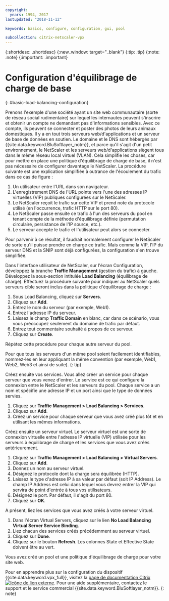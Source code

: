 ```yaml
---
copyright:
  years: 1994, 2017
lastupdated: "2018-11-12"

keywords: basics, configure, configuration, gui, pool

subcollection: citrix-netscaler-vpx
---
```


{:shortdesc: .shortdesc}
{:new_window: target="_blank"}
{:tip: .tip}
{:note: .note}
{:important: .important}

# Configuration d'équilibrage de charge de base
{: #basic-load-balancing-configuration}

Prenons l'exemple d'une société ayant un site web communautaire (sorte de réseau social rudimentaire) sur lequel les internautes peuvent s'inscrire et obtenir un compte ne demandant pas d'informations sensibles. Avec ce compte, ils peuvent se connecter et poster des photos de leurs animaux domestiques. Il y a en tout trois serveurs web/d'applications et un serveur de base de données en soutien. Le domaine et le DNS sont hébergés par {{site.data.keyword.BluSoftlayer_notm}}, et parce qu'il s'agit d'un petit environnement, le NetScaler et les serveurs web/d'applications siègent tous dans le même réseau local virtuel (VLAN). Cela simplifie les choses, car pour mettre en place une politique d'équilibrage de charge de base, il n'est pas nécessaire de configurer davantage le NetScaler. La procédure suivante est une explication simplifiée à outrance de l'écoulement du trafic dans ce cas de figure :

1. Un utilisateur entre l'URL dans son navigateur.
2. L'enregistrement DNS de l'URL pointe vers l'une des adresses IP virtuelles (VIP) publiques configurées sur le NetScaler.
3. Le NetScaler reçoit le trafic sur cette VIP et prend note du protocole utilisé (en l'occurrence, trafic HTTP sur le port 80).
4. Le NetScaler passe ensuite ce trafic à l'un des serveurs du pool en tenant compte de la méthode d'équilibrage définie (permutation circulaire, persistance de l'IP source, etc.).
5. Le serveur accepte le trafic et l'utilisateur peut alors se connecter.

Pour parvenir à ce résultat, il faudrait normalement configurer le NetScaler de sorte qu'il puisse prendre en charge ce trafic. Mais comme la VIP, l'IP du serveur DNS et la SNIP sont déjà configurées, la configuration s'en trouve simplifiée.

Dans l'interface utilisateur de NetScaler, sur l'écran Configuration, développez la branche **Traffic Management** (gestion du trafic) à gauche. Développez la sous-section intitulée **Load Balancing** (équilibrage de charge). Effectuez la procédure suivante pour indiquer au NetScaler quels serveurs cible seront inclus dans la politique d'équilibrage de charge :

1. Sous Load Balancing, cliquez sur **Servers**.
2. Cliquez sur **Add**.
3. Entrez le nom du serveur (par exemple, Web1).
4. Entrez l'adresse IP du serveur.
5. Laissez le champ **Traffic Domain** en blanc, car dans ce scénario, vous vous préoccupez seulement du domaine de trafic par défaut.
6. Entrez tout commentaire souhaité à propos de ce serveur.
7. Cliquez sur **Create**.

Répétez cette procédure pour chaque autre serveur du pool.  

Pour que tous les serveurs d'un même pool soient facilement identifiables, nommez-les en leur appliquant la même convention (par exemple, Web1, Web2, Web3 et ainsi de suite).
{: tip}

Créez ensuite vos services. Vous allez créer un service pour chaque serveur que vous venez d'entrer. Le service est ce qui configure la connexion entre le NetScaler et les serveurs du pool. Chaque service a un nom et spécifie une adresse IP et un port ainsi que le type de données servies.

1. Cliquez sur **Traffic Management > Load Balancing > Services**.
2. Cliquez sur **Add**.
3. Créez un service pour chaque serveur que vous avez créé plus tôt et en utilisant les mêmes informations.

Créez ensuite un serveur virtuel. Le serveur virtuel est une sorte de connexion virtuelle entre l'adresse IP virtuelle (VIP) utilisée pour les serveurs à équilibrage de charge et les services que vous avez créés antérieurement.

1. Cliquez sur **Traffic Management > Load Balancing > Virtual Servers**.
2. Cliquez sur **Add**.
3. Donnez un nom au serveur virtuel.
4. Désignez le protocole dont la charge sera équilibrée (HTTP).
5. Laissez le type d'adresse IP à sa valeur par défaut (soit IP Address). Le champ IP Address est celui dans lequel vous devrez entrer la VIP qui servira de point d'entrée à tous vos utilisateurs.
6. Désignez le port. Par défaut, il s'agit du port 80.
7. Cliquez sur **OK**.

A présent, liez les services que vous avez créés à votre serveur virtuel.

1. Dans l'écran Virtual Servers, cliquez sur le lien **No Load Balancing Virtual Server Service Binding**.
2. Liez chacun des services créés précédemment au serveur virtuel.
3. Cliquez sur **Done**.
4. Cliquez sur le bouton **Refresh**. Les colonnes State et Effective State doivent être au vert.

Vous avez créé un pool et une politique d'équilibrage de charge pour votre site web.

Pour en apprendre plus sur la configuration du dispositif {{site.data.keyword.vpx_full}}, visitez la [page de documentation Citrix ![Icône de lien externe](../../icons/launch-glyph.svg "Icône de lien externe")](https://docs.citrix.com/en-us/netscaler.html). Pour une aide supplémentaire, contactez le support et le service commercial {{site.data.keyword.BluSoftlayer_notm}}.
{: note}
